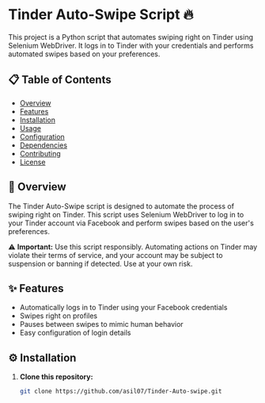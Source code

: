 # Tinder Auto-Swipe Script 🔥

This project is a Python script that automates swiping right on Tinder using Selenium WebDriver. It logs in to Tinder with your credentials and performs automated swipes based on your preferences.

## 📋 Table of Contents
- [Overview](#overview)
- [Features](#features)
- [Installation](#installation)
- [Usage](#usage)
- [Configuration](#configuration)
- [Dependencies](#dependencies)
- [Contributing](#contributing)
- [License](#license)

## 📖 Overview
The Tinder Auto-Swipe script is designed to automate the process of swiping right on Tinder. This script uses Selenium WebDriver to log in to your Tinder account via Facebook and perform swipes based on the user's preferences.

⚠️ **Important:** Use this script responsibly. Automating actions on Tinder may violate their terms of service, and your account may be subject to suspension or banning if detected. Use at your own risk.

## ✨ Features
- Automatically logs in to Tinder using your Facebook credentials
- Swipes right on profiles
- Pauses between swipes to mimic human behavior
- Easy configuration of login details

## ⚙️ Installation

1. **Clone this repository:**
   ```bash
   git clone https://github.com/asil07/Tinder-Auto-swipe.git

